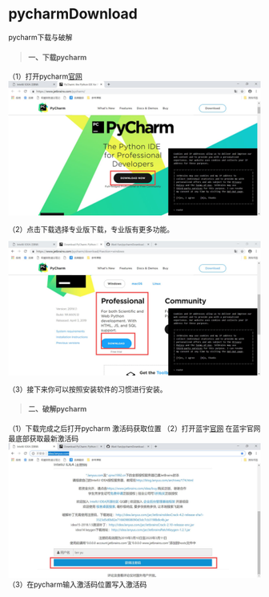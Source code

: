 # pycharmDownload
pycharm下载与破解
>#### 一、下载pycharm
（1）打开pycharm[官网](https://www.jetbrains.com/pycharm/)
![image](img/pycharm01.jpg)  

（2）点击下载选择专业版下载，专业版有更多功能。  

![image](img/pycharm02.jpg)

（3）接下来你可以按照安装软件的习惯进行安装。

>#### 二、破解pycharm
（1）下载完成之后打开pycharm
激活码获取位置
（2）打开蓝宇[官网](http://idea.lanyus.com/)
在蓝宇官网最底部获取最新激活码
![image](img/pycharm03.jpg)
（3）在pycharm输入激活码位置写入激活码